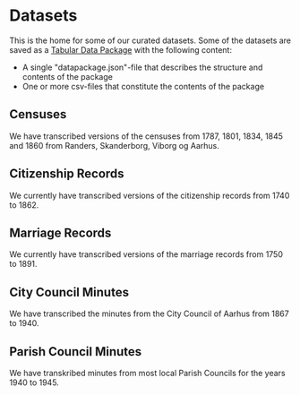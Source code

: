 # Datasets
This is the home for some of our curated datasets. Some of the datasets are saved as a [Tabular Data Package](https://specs.frictionlessdata.io/tabular-data-package/) with the following content:

* A single "datapackage.json"-file that describes the structure and contents of the package
* One or more csv-files that constitute the contents of the package

## Censuses
We have transcribed versions of the censuses from 1787, 1801, 1834, 1845 and 1860 from Randers, Skanderborg, Viborg og Aarhus.

## Citizenship Records
We currently have transcribed versions of the citizenship records from 1740 to 1862.

## Marriage Records
We currently have transcribed versions of the marriage records from 1750 to 1891.

## City Council Minutes
We have transcribed the minutes from the City Council of Aarhus from 1867 to 1940.

## Parish Council Minutes
We have transkribed minutes from most local Parish Councils for the years 1940 to 1945.